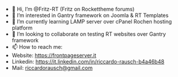 - 👋 Hi, I’m @Fritz-RT (Fritz on Rockettheme forums)
- 👀 I’m interested in Gantry framework on Joomla & RT Templates
- 🌱 I’m currently learning LAMP server over cPanel Rochen hosting platform
- 💞️ I’m looking to collaborate on testing RT websites over Gantry framework
- 📫 How to reach me:
- Website: https://frontpageserver.it
- Linkedin: https://it.linkedin.com/in/riccardo-rausch-b4a46b48
- Mail: riccardorausch@gmail.com

<!---
Fritz-RT/Fritz-RT is a ✨ special ✨ repository because its `README.md` (this file) appears on your GitHub profile.
You can click the Preview link to take a look at your changes.
--->
